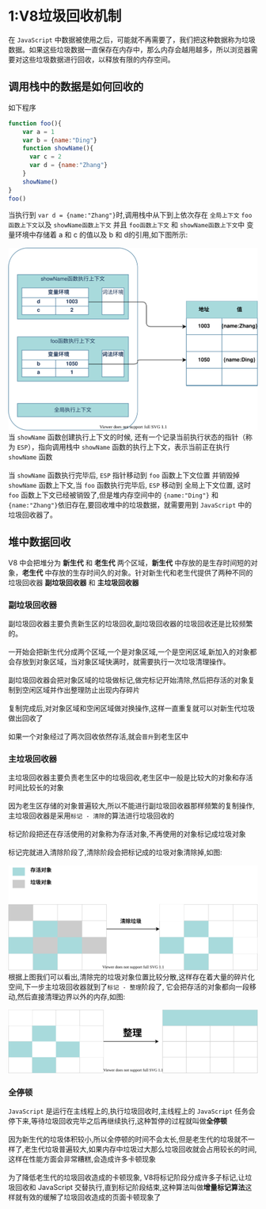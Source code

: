 # 1:V8垃圾回收机制
在 `JavaScript` 中数据被使用之后，可能就不再需要了，我们把这种数据称为垃圾数据。如果这些垃圾数据一直保存在内存中，那么内存会越用越多，所以浏览器需要对这些垃圾数据进行回收，以释放有限的内存空间。
## 调用栈中的数据是如何回收的
如下程序
```js
function foo(){
    var a = 1
    var b = {name:"Ding"}
    function showName(){
      var c = 2
      var d = {name:"Zhang"}
    }
    showName()
}
foo()
```
当执行到 `var d = {name:"Zhang"}`时,调用栈中从下到上依次存在 `全局上下文` `foo函数上下文`以及 `showName函数上下文`
并且 `foo函数上下文` 和 `showName函数上下文`中 变量环境中存储着 a 和 c 的值以及 b 和 d的引用,如下图所示:<br/><br/>
![xxx](../images/Chrom/1/0.svg)<br/>
当 `showName` 函数创建执行上下文的时候, 还有一个记录当前执行状态的指针（称为 `ESP`），指向调用栈中 `showName` 函数的执行上下文，表示当前正在执行 `showName` 函数<br/><br/>
当 `showName` 函数执行完毕后, `ESP` 指针移动到 `foo` 函数上下文位置 并销毁掉 `showName` 函数上下文,当 `foo` 函数执行完毕后, `ESP` 移动到 全局上下文位置, 这时 `foo` 函数上下文已经被销毁了,但是堆内存空间中的 `{name:"Ding"}` 和 `{name:"Zhang"}`依旧存在,要回收堆中的垃圾数据，就需要用到 `JavaScript` 中的垃圾回收器了。

## 堆中数据回收
V8 中会把堆分为 **新生代** 和 **老生代** 两个区域，**新生代** 中存放的是生存时间短的对象，**老生代** 中存放的生存时间久的对象。针对新生代和老生代提供了两种不同的垃圾回收器 **副垃圾回收器** 和 **主垃圾回收器**<br/>
### 副垃圾回收器
副垃圾回收器主要负责新生区的垃圾回收,副垃圾回收器的垃圾回收还是比较频繁的。<br/><br/>
一开始会把新生代分成两个区域,一个是对象区域,一个是空闲区域,新加入的对象都会存放到对象区域，当对象区域快满时，就需要执行一次垃圾清理操作。<br/><br/>
副垃圾回收器会把对象区域的垃圾做标记,做完标记开始清除,然后把存活的对象复制到空闲区域并作出整理防止出现内存碎片<br/><br/>
复制完成后,对对象区域和空闲区域做对换操作,这样一直重复就可以对新生代垃圾做出回收了<br/><br/>
如果一个对象经过了两次回收依然存活,就会`晋升`到老生区中
### 主垃圾回收器
主垃圾回收器主要负责老生区中的垃圾回收,老生区中一般是比较大的对象和存活时间比较长的对象<br/><br/>
因为老生区存储的对象普遍较大,所以不能进行副垃圾回收器那样频繁的复制操作,主垃圾回收器是采用`标记 - 清除`的算法进行垃圾回收的<br/><br/>
标记阶段把还在存活使用的对象称为存活对象,不再使用的对象标记成垃圾对象<br/><br/>
标记完就进入清除阶段了,清除阶段会把标记成的垃圾对象清除掉,如图:<br/><br/>
![xxx](../images/Chrom/1/3.svg)<br/>
根据上图我们可以看出,清除完的垃圾对象位置比较分散,这样存在着大量的碎片化空间,下一步主垃圾回收器就到了`标记 - 整理`阶段了,
它会把存活的对象都向一段移动,然后直接清理边界以外的内存,如图:<br/><br/>
![xxx](../images/Chrom/1/4.svg)<br/>
### 全停顿
`JavaScript` 是运行在主线程上的,执行垃圾回收时,主线程上的 `JavaScript` 任务会停下来,等待垃圾回收完毕之后再继续执行,这种暂停的过程就叫做**全停顿**<br/><br/>
因为新生代的垃圾体积较小,所以全停顿的时间不会太长,但是老生代的垃圾就不一样了,老生代垃圾普遍较大,如果内存中垃圾过大那么垃圾回收就会占用较长的时间,这样在性能方面会非常糟糕,会造成许多卡顿现象<br/><br/>
为了降低老生代的垃圾回收造成的卡顿现象, V8将标记阶段分成许多子标记,让垃圾回收和 JavaScript 交替执行,直到标记阶段结束,这种算法叫做**增量标记算法**这样就有效的缓解了垃圾回收造成的页面卡顿现象了





